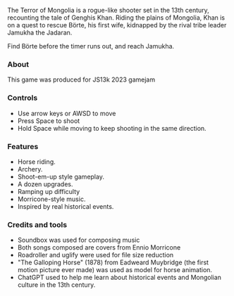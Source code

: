 The Terror of Mongolia is a rogue-like shooter set in the 13th century, recounting the tale of Genghis Khan. Riding the plains of Mongolia, Khan is on a quest to rescue Börte, his first wife, kidnapped by the rival tribe leader Jamukha the Jadaran.

Find Börte before the timer runs out, and reach Jamukha.

### About
This game was produced for JS13k 2023 gamejam

### Controls
- Use arrow keys or AWSD to move
- Press Space to shoot
- Hold Space while moving to keep shooting in the same direction.

### Features
- Horse riding.
- Archery.
- Shoot-em-up style gameplay.
- A dozen upgrades.
- Ramping up difficulty
- Morricone-style music.
- Inspired by real historical events.

### Credits and tools
- Soundbox was used for composing music
- Both songs composed are covers from Ennio Morricone
- Roadroller and uglify were used for file size reduction
- "The Galloping Horse" (1878) from Eadweard Muybridge (the first motion picture ever made) was used as model for horse animation.
- ChatGPT used to help me learn about historical events and Mongolian culture in the 13th century.